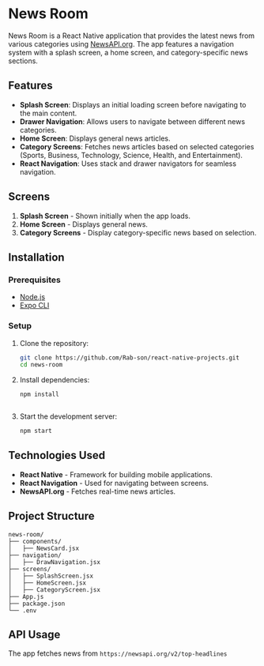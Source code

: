 # News Room

News Room is a React Native application that provides the latest news from various categories using [NewsAPI.org](https://newsapi.org/). The app features a navigation system with a splash screen, a home screen, and category-specific news sections.

## Features
- **Splash Screen**: Displays an initial loading screen before navigating to the main content.
- **Drawer Navigation**: Allows users to navigate between different news categories.
- **Home Screen**: Displays general news articles.
- **Category Screens**: Fetches news articles based on selected categories (Sports, Business, Technology, Science, Health, and Entertainment).
- **React Navigation**: Uses stack and drawer navigators for seamless navigation.

## Screens
1. **Splash Screen** - Shown initially when the app loads.
2. **Home Screen** - Displays general news.
3. **Category Screens** - Display category-specific news based on selection.

## Installation

### Prerequisites
- [Node.js](https://nodejs.org/)
- [Expo CLI](https://docs.expo.dev/get-started/installation/)

### Setup
1. Clone the repository:
   ```sh
   git clone https://github.com/Rab-son/react-native-projects.git
   cd news-room
   ```
2. Install dependencies:
   ```sh
   npm install
   ```
   ```
3. Start the development server:
   ```sh
   npm start
   ```

## Technologies Used
- **React Native** - Framework for building mobile applications.
- **React Navigation** - Used for navigating between screens.
- **NewsAPI.org** - Fetches real-time news articles.

## Project Structure
```
news-room/
├── components/
│   ├── NewsCard.jsx
├── navigation/
│   ├── DrawNavigation.jsx
├── screens/
│   ├── SplashScreen.jsx
│   ├── HomeScreen.jsx
│   ├── CategoryScreen.jsx
├── App.js
├── package.json
└── .env
```

## API Usage
The app fetches news from `https://newsapi.org/v2/top-headlines`


